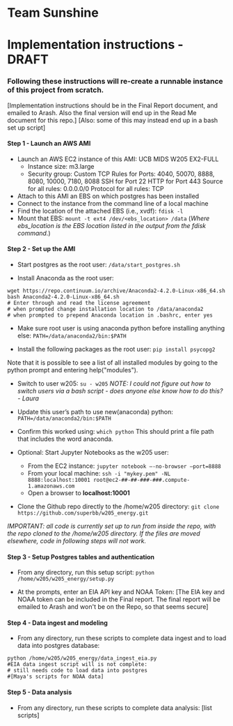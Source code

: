 # Team Sunshine

# Implementation instructions - DRAFT
### Following these instructions will re-create a runnable instance of this project from scratch.

[Implementation instructions should be in the Final Report document, and emailed to Arash. Also the final version will end up in the Read Me document for this repo.]
[Also: some of this may instead end up in a bash set up script]

#### Step 1 - Launch an AWS AMI
* Launch an AWS EC2 instance of this AMI: UCB MIDS W205 EX2-FULL
    * Instance size: m3.large
    * Security group:
    Custom TCP Rules for Ports: 4040, 50070, 8888, 8080, 10000, 7180, 8088
    SSH for Port 22
    HTTP for Port 443
    Source for all rules: 0.0.0.0/0
    Protocol for all rules:  TCP
* Attach to this AMI an EBS on which postgres has been installed
* Connect to the instance from the command line of a local machine
* Find the location of the attached EBS (i.e., xvdf): 
`fdisk -l`
* Mount that EBS: 
`mount -t ext4 /dev/<ebs_location> /data`
(_Where ebs_location is the EBS location listed in the output from the fdisk command._)

#### Step 2 - Set up the AMI
* Start postgres as the root user:
`/data/start_postgres.sh`

* Install Anaconda as the root user:
```
wget https://repo.continuum.io/archive/Anaconda2-4.2.0-Linux-x86_64.sh
bash Anaconda2-4.2.0-Linux-x86_64.sh
# Enter through and read the license agreement
# when prompted change installation location to /data/anaconda2
# when prompted to prepend Anaconda location in .bashrc, enter yes
```

* Make sure root user is using anaconda python before installing anything else:
`PATH=/data/anaconda2/bin:$PATH`

* Install the following packages as the root user:
`pip install psycopg2`

Note that it is possible to see a list of all installed modules by going to the python prompt and entering help("modules").


* Switch to user w205: 
`su - w205`
_NOTE: I could not figure out how to switch users via a bash script - does anyone else know how to do this? - Laura_

* Update this user’s path to use new(anaconda) python:
`PATH=/data/anaconda2/bin:$PATH`

* Confirm this worked using: `which python`
This should print a file path that includes the word anaconda.

* Optional:  Start Jupyter Notebooks as the w205 user:
   * From the EC2 instance: `jupyter notebook —-no-browser —port=8888`
   * From your local machine: `ssh -i "mykey.pem" -NL 8888:localhost:10001 root@ec2-##-##-###-###.compute-1.amazonaws.com`
   * Open a browser to __localhost:10001__

* Clone the Github repo directly to the /home/w205 directory:
`git clone https://github.com/superbb/w205_energy.git`

_IMPORTANT:  all code is currently set up to run from inside the repo, with the repo cloned to the /home/w205 directory. If the files are moved elsewhere, code in following steps will not work._

#### Step 3 - Setup Postgres tables and authentication
* From any directory, run this setup script:
`python /home/w205/w205_energy/setup.py`

* At the prompts, enter an EIA API key and NOAA Token:
[The EIA key and NOAA token can be included in the Final report. The final report will be emailed to Arash and won't be on the Repo, so that seems secure]

#### Step 4 - Data ingest and modeling
* From any directory, run these scripts to complete data ingest and to load data into postgres database:
```
python /home/w205/w205_energy/data_ingest_eia.py
#EIA data ingest script will is not complete:
# still needs code to load data into postgres
#[Maya's scripts for NOAA data]
```

#### Step 5 - Data analysis
* From any directory, run these scripts to complete data analysis:
[list scripts]
